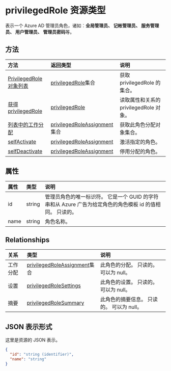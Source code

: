 # <a name="privilegedrole-resource-type"></a>privilegedRole 资源类型

表示一个 Azure AD 管理员角色，诸如︰**全局管理员、 记帐管理员、 服务管理员、 用户管理员、 管理员密码**等。


## <a name="methods"></a>方法

| 方法           | 返回类型    |说明|
|:---------------|:--------|:----------|
|[PrivilegedRole 对象列表](../api/privilegedrole_list.md) | [privilegedRole](privilegedrole.md)集合|获取 privilegedRole 的集合。|
|[获得 privilegedRole](../api/privilegedrole_get.md) | [privilegedRole](privilegedrole.md) |读取属性和关系的 privilegedRole 对象。|
|[列表中的工作分配](../api/privilegedrole_list_assignments.md) |[privilegedRoleAssignment](privilegedroleassignment.md)集合| 获取此角色分配对象集合。|
|[selfActivate](../api/privilegedrole_selfactivate.md)|[privilegedRoleAssignment](privilegedroleassignment.md)|激活指定的角色。|
|[selfDeactivate](../api/privilegedrole_selfdeactivate.md)|[privilegedRoleAssignment](privilegedroleassignment.md)|停用分配的角色。|

## <a name="properties"></a>属性
| 属性     | 类型   |说明|
|:---------------|:--------|:----------|
|id|string|管理员角色的唯一标识符。 它是一个 GUID 的字符串和从 Azure 广告为给定角色的角色模板 id 的值相同。 只读的。|
|name|string|角色名称。|

## <a name="relationships"></a>Relationships
| 关系 | 类型   |说明|
|:---------------|:--------|:----------|
|工作分配|[privilegedRoleAssignment](privilegedroleassignment.md)集合| 此角色的分配。 只读的。 可以为 null。|
|设置|[privilegedRoleSettings](privilegedrolesettings.md)| 此角色的设置。 只读的。 可以为 null。|
|摘要|[privilegedRoleSummary](privilegedrolesummary.md)| 此角色的摘要信息。 只读的。 可以为 null。|

## <a name="json-representation"></a>JSON 表示形式

这里是资源的 JSON 表示。

<!-- {
  "blockType": "resource",
  "optionalProperties": [

  ],
  "@odata.type": "microsoft.graph.privilegedRole"
}-->

```json
{
  "id": "string (identifier)",
  "name": "string"
}

```

<!-- uuid: 8fcb5dbc-d5aa-4681-8e31-b001d5168d79
2015-10-25 14:57:30 UTC -->
<!-- {
  "type": "#page.annotation",
  "description": "privilegedRole resource",
  "keywords": "",
  "section": "documentation",
  "tocPath": ""
}-->